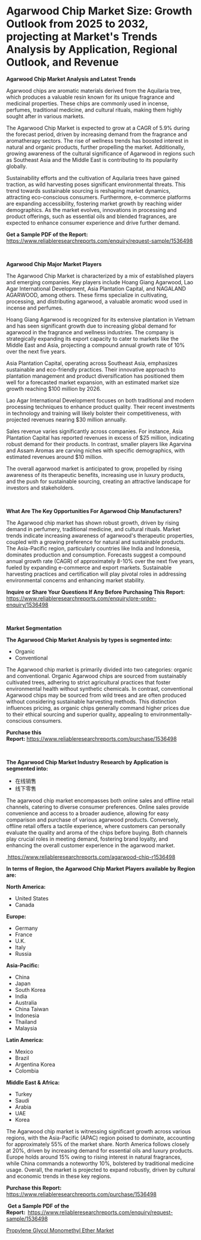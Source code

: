 <p><h1>Agarwood Chip Market Size: Growth Outlook from 2025 to 2032, projecting at Market's Trends Analysis by Application, Regional Outlook, and Revenue</h1></p><p><strong>Agarwood Chip Market Analysis and Latest Trends</strong></p>
<p><p>Agarwood chips are aromatic materials derived from the Aquilaria tree, which produces a valuable resin known for its unique fragrance and medicinal properties. These chips are commonly used in incense, perfumes, traditional medicine, and cultural rituals, making them highly sought after in various markets.</p><p>The Agarwood Chip Market is expected to grow at a CAGR of 5.9% during the forecast period, driven by increasing demand from the fragrance and aromatherapy sectors. The rise of wellness trends has boosted interest in natural and organic products, further propelling the market. Additionally, growing awareness of the cultural significance of Agarwood in regions such as Southeast Asia and the Middle East is contributing to its popularity globally.</p><p>Sustainability efforts and the cultivation of Aquilaria trees have gained traction, as wild harvesting poses significant environmental threats. This trend towards sustainable sourcing is reshaping market dynamics, attracting eco-conscious consumers. Furthermore, e-commerce platforms are expanding accessibility, fostering market growth by reaching wider demographics. As the market evolves, innovations in processing and product offerings, such as essential oils and blended fragrances, are expected to enhance consumer experience and drive further demand.</p></p>
<p><strong>Get a Sample PDF of the Report:&nbsp;</strong> <a href="https://www.reliableresearchreports.com/enquiry/request-sample/1536498?utm_campaign=2098&utm_medium=2&utm_source=Github&utm_content=ia&utm_term=02042025&utm_id=agarwood-chip">https://www.reliableresearchreports.com/enquiry/request-sample/1536498</a></p>
<p>&nbsp;</p>
<p><strong>Agarwood Chip Major Market Players</strong></p>
<p><p>The Agarwood Chip Market is characterized by a mix of established players and emerging companies. Key players include Hoang Giang Agarwood, Lao Agar International Development, Asia Plantation Capital, and NAGALAND AGARWOOD, among others. These firms specialize in cultivating, processing, and distributing agarwood, a valuable aromatic wood used in incense and perfumes.</p><p>Hoang Giang Agarwood is recognized for its extensive plantation in Vietnam and has seen significant growth due to increasing global demand for agarwood in the fragrance and wellness industries. The company is strategically expanding its export capacity to cater to markets like the Middle East and Asia, projecting a compound annual growth rate of 10% over the next five years.</p><p>Asia Plantation Capital, operating across Southeast Asia, emphasizes sustainable and eco-friendly practices. Their innovative approach to plantation management and product diversification has positioned them well for a forecasted market expansion, with an estimated market size growth reaching $100 million by 2026.</p><p>Lao Agar International Development focuses on both traditional and modern processing techniques to enhance product quality. Their recent investments in technology and training will likely bolster their competitiveness, with projected revenues nearing $30 million annually.</p><p>Sales revenue varies significantly across companies. For instance, Asia Plantation Capital has reported revenues in excess of $25 million, indicating robust demand for their products. In contrast, smaller players like Agarvina and Assam Aromas are carving niches with specific demographics, with estimated revenues around $10 million.</p><p>The overall agarwood market is anticipated to grow, propelled by rising awareness of its therapeutic benefits, increasing use in luxury products, and the push for sustainable sourcing, creating an attractive landscape for investors and stakeholders.</p></p>
<p>&nbsp;</p>
<p><strong>What Are The Key Opportunities For Agarwood Chip Manufacturers?</strong></p>
<p><p>The Agarwood chip market has shown robust growth, driven by rising demand in perfumery, traditional medicine, and cultural rituals. Market trends indicate increasing awareness of agarwood's therapeutic properties, coupled with a growing preference for natural and sustainable products. The Asia-Pacific region, particularly countries like India and Indonesia, dominates production and consumption. Forecasts suggest a compound annual growth rate (CAGR) of approximately 8-10% over the next five years, fueled by expanding e-commerce and export markets. Sustainable harvesting practices and certification will play pivotal roles in addressing environmental concerns and enhancing market stability.</p></p>
<p><strong>Inquire or Share Your Questions If Any Before Purchasing This Report:</strong> <a href="https://www.reliableresearchreports.com/enquiry/pre-order-enquiry/1536498?utm_campaign=2098&utm_medium=2&utm_source=Github&utm_content=ia&utm_term=02042025&utm_id=agarwood-chip">https://www.reliableresearchreports.com/enquiry/pre-order-enquiry/1536498</a></p>
<p>&nbsp;</p>
<p><strong>Market Segmentation</strong></p>
<p><strong>The Agarwood Chip Market Analysis by types is segmented into:</strong></p>
<p><ul><li>Organic</li><li>Conventional</li></ul></p>
<p><p>The Agarwood chip market is primarily divided into two categories: organic and conventional. Organic Agarwood chips are sourced from sustainably cultivated trees, adhering to strict agricultural practices that foster environmental health without synthetic chemicals. In contrast, conventional Agarwood chips may be sourced from wild trees and are often produced without considering sustainable harvesting methods. This distinction influences pricing, as organic chips generally command higher prices due to their ethical sourcing and superior quality, appealing to environmentally-conscious consumers.</p></p>
<p><strong>Purchase this Report:&nbsp;</strong><a href="https://www.reliableresearchreports.com/purchase/1536498?utm_campaign=2098&utm_medium=2&utm_source=Github&utm_content=ia&utm_term=02042025&utm_id=agarwood-chip">https://www.reliableresearchreports.com/purchase/1536498</a></p>
<p>&nbsp;</p>
<p><strong>The Agarwood Chip Market Industry Research by Application is segmented into:</strong></p>
<p><ul><li>在线销售</li><li>线下零售</li></ul></p>
<p><p>The agarwood chip market encompasses both online sales and offline retail channels, catering to diverse consumer preferences. Online sales provide convenience and access to a broader audience, allowing for easy comparison and purchase of various agarwood products. Conversely, offline retail offers a tactile experience, where customers can personally evaluate the quality and aroma of the chips before buying. Both channels play crucial roles in meeting demand, fostering brand loyalty, and enhancing the overall customer experience in the agarwood market.</p></p>
<p><a href="https://www.reliableresearchreports.com/agarwood-chip-r1536498?utm_campaign=2098&utm_medium=2&utm_source=Github&utm_content=ia&utm_term=02042025&utm_id=agarwood-chip">&nbsp;https://www.reliableresearchreports.com/agarwood-chip-r1536498</a></p>
<p><strong>In terms of Region, the Agarwood Chip Market Players available by Region are:</strong></p>
<p>
    <p> <strong> North America: </strong>
        <ul>
            <li>United States</li>
            <li>Canada</li>
        </ul>
        </p> 
    <p> <strong> Europe: </strong>
        <ul>
            <li>Germany</li>
            <li>France</li>
            <li>U.K.</li>
            <li>Italy</li>
            <li>Russia</li>
        </ul>
        </p> 
    <p> <strong> Asia-Pacific: </strong>
        <ul>
            <li>China</li>
            <li>Japan</li>
            <li>South Korea</li>
            <li>India</li>
            <li>Australia</li>
            <li>China Taiwan</li>
            <li>Indonesia</li>
            <li>Thailand</li>
            <li>Malaysia</li>
        </ul>
        </p> 
    <p> <strong> Latin America: </strong>
        <ul>
            <li>Mexico</li>
            <li>Brazil</li>
            <li>Argentina Korea</li>
            <li>Colombia</li>
        </ul>
        </p> 
    <p> <strong> Middle East & Africa: </strong>
        <ul>
            <li>Turkey</li>
            <li>Saudi</li>
            <li>Arabia</li>
            <li>UAE</li>
            <li>Korea</li>
        </ul>
    </p>
    </p>
<p><p>The Agarwood chip market is witnessing significant growth across various regions, with the Asia-Pacific (APAC) region poised to dominate, accounting for approximately 55% of the market share. North America follows closely at 20%, driven by increasing demand for essential oils and luxury products. Europe holds around 15% owing to rising interest in natural fragrances, while China commands a noteworthy 10%, bolstered by traditional medicine usage. Overall, the market is projected to expand robustly, driven by cultural and economic trends in these key regions.</p></p>
<p><strong>Purchase this Report: </strong><a href="https://www.reliableresearchreports.com/purchase/1536498?utm_campaign=2098&utm_medium=2&utm_source=Github&utm_content=ia&utm_term=02042025&utm_id=agarwood-chip">https://www.reliableresearchreports.com/purchase/1536498</a></p>
<p>&nbsp;<strong>Get a Sample PDF of the Report:&nbsp;&nbsp;</strong><a href="https://www.reliableresearchreports.com/enquiry/request-sample/1536498?utm_campaign=2098&utm_medium=2&utm_source=Github&utm_content=ia&utm_term=02042025&utm_id=agarwood-chip">https://www.reliableresearchreports.com/enquiry/request-sample/1536498</a></p>
<p><strong></strong></p>
<p><p><a href="https://github.com/bmorecock/Market-Research-Report-List-6/blob/main/propylene-glycol-monomethyl-ether-market.md?utm_campaign=2098&utm_medium=2&utm_source=Github&utm_content=ia&utm_term=02042025&utm_id=agarwood-chip">Propylene Glycol Monomethyl Ether Market</a></p></p>